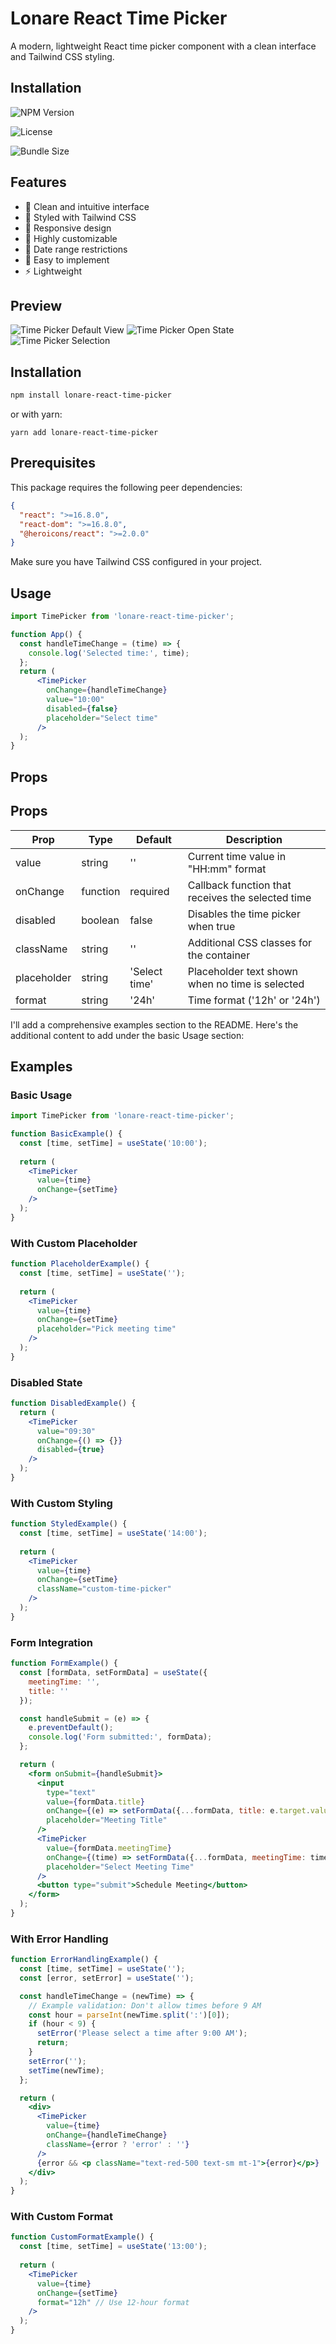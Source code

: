 # Lonare React Time Picker

A modern, lightweight React time picker component with a clean interface and Tailwind CSS styling.

## Installation


![NPM Version](https://img.shields.io/npm/v/lonare-react-date-picker) 

![License](https://img.shields.io/npm/l/lonare-react-date-picker) 

![Bundle Size](https://img.shields.io/bundlephobia/min/lonare-react-date-picker)

## Features

- 📅 Clean and intuitive interface
- 🎨 Styled with Tailwind CSS
- 📱 Responsive design
- 🔧 Highly customizable
- 🎯 Date range restrictions
- 🚀 Easy to implement
- ⚡ Lightweight

## Preview

![Time Picker Default View](/assets/images/1.png)
![Time Picker Open State](/assets/images/2.png)
![Time Picker Selection](/assets/images/3.png)

## Installation

```bash
npm install lonare-react-time-picker
```

or with yarn:

```
yarn add lonare-react-time-picker
```

## Prerequisites

This package requires the following peer dependencies:

```json
{
  "react": ">=16.8.0",
  "react-dom": ">=16.8.0",
  "@heroicons/react": ">=2.0.0"
}
```

Make sure you have Tailwind CSS configured in your project.

## Usage

```jsx
import TimePicker from 'lonare-react-time-picker';

function App() {
  const handleTimeChange = (time) => {
    console.log('Selected time:', time);
  };
  return (
      <TimePicker
        onChange={handleTimeChange}
        value="10:00"
        disabled={false}
        placeholder="Select time"
      />
  );
}
```

## Props

## Props

| Prop | Type | Default | Description |
|------|------|---------|-------------|
| value | string | '' | Current time value in "HH:mm" format |
| onChange | function | required | Callback function that receives the selected time |
| disabled | boolean | false | Disables the time picker when true |
| className | string | '' | Additional CSS classes for the container |
| placeholder | string | 'Select time' | Placeholder text shown when no time is selected |
| format | string | '24h' | Time format ('12h' or '24h') |

 



I'll add a comprehensive examples section to the README. Here's the additional content to add under the basic Usage section:

 
## Examples

### Basic Usage

```jsx
import TimePicker from 'lonare-react-time-picker';

function BasicExample() {
  const [time, setTime] = useState('10:00');
  
  return (
    <TimePicker
      value={time}
      onChange={setTime}
    />
  );
}
```

### With Custom Placeholder
```jsx
function PlaceholderExample() {
  const [time, setTime] = useState('');
  
  return (
    <TimePicker
      value={time}
      onChange={setTime}
      placeholder="Pick meeting time"
    />
  );
}
```

### Disabled State
```jsx
function DisabledExample() {
  return (
    <TimePicker
      value="09:30"
      onChange={() => {}}
      disabled={true}
    />
  );
}
```

### With Custom Styling
```jsx
function StyledExample() {
  const [time, setTime] = useState('14:00');
  
  return (
    <TimePicker
      value={time}
      onChange={setTime}
      className="custom-time-picker"
    />
  );
}
```

### Form Integration
```jsx
function FormExample() {
  const [formData, setFormData] = useState({
    meetingTime: '',
    title: ''
  });

  const handleSubmit = (e) => {
    e.preventDefault();
    console.log('Form submitted:', formData);
  };

  return (
    <form onSubmit={handleSubmit}>
      <input
        type="text"
        value={formData.title}
        onChange={(e) => setFormData({...formData, title: e.target.value})}
        placeholder="Meeting Title"
      />
      <TimePicker
        value={formData.meetingTime}
        onChange={(time) => setFormData({...formData, meetingTime: time})}
        placeholder="Select Meeting Time"
      />
      <button type="submit">Schedule Meeting</button>
    </form>
  );
}
```

### With Error Handling
```jsx
function ErrorHandlingExample() {
  const [time, setTime] = useState('');
  const [error, setError] = useState('');

  const handleTimeChange = (newTime) => {
    // Example validation: Don't allow times before 9 AM
    const hour = parseInt(newTime.split(':')[0]);
    if (hour < 9) {
      setError('Please select a time after 9:00 AM');
      return;
    }
    setError('');
    setTime(newTime);
  };

  return (
    <div>
      <TimePicker
        value={time}
        onChange={handleTimeChange}
        className={error ? 'error' : ''}
      />
      {error && <p className="text-red-500 text-sm mt-1">{error}</p>}
    </div>
  );
}
```

### With Custom Format
```jsx
function CustomFormatExample() {
  const [time, setTime] = useState('13:00');
  
  return (
    <TimePicker
      value={time}
      onChange={setTime}
      format="12h" // Use 12-hour format
    />
  );
}
```
 